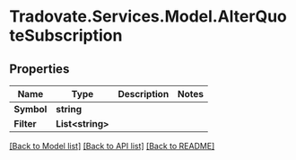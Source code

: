 # Tradovate.Services.Model.AlterQuoteSubscription
## Properties

Name | Type | Description | Notes
------------ | ------------- | ------------- | -------------
**Symbol** | **string** |  | 
**Filter** | **List&lt;string&gt;** |  | 

[[Back to Model list]](../README.md#documentation-for-models) [[Back to API list]](../README.md#documentation-for-api-endpoints) [[Back to README]](../README.md)

